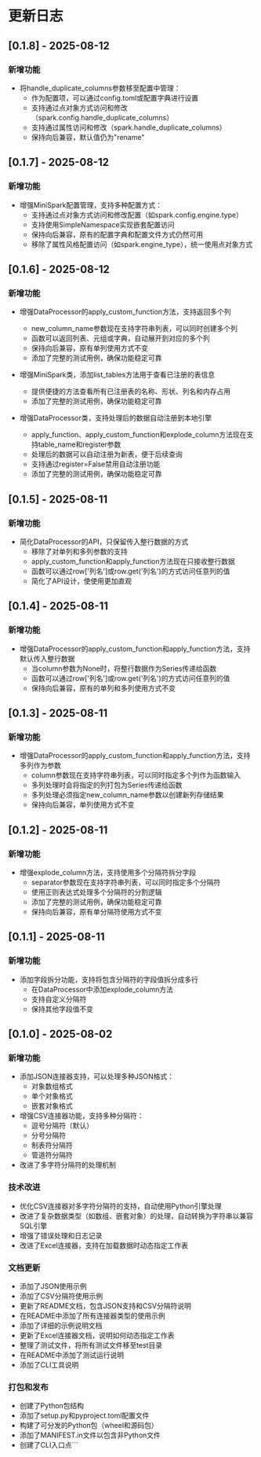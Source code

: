 # 更新日志

## [0.1.8] - 2025-08-12

### 新增功能

- 将handle_duplicate_columns参数移至配置中管理：
  - 作为配置项，可以通过config.toml或配置字典进行设置
  - 支持通过点对象方式访问和修改（spark.config.handle_duplicate_columns）
  - 支持通过属性访问和修改（spark.handle_duplicate_columns）
  - 保持向后兼容，默认值仍为"rename"

## [0.1.7] - 2025-08-12

### 新增功能

- 增强MiniSpark配置管理，支持多种配置方式：
  - 支持通过点对象方式访问和修改配置（如spark.config.engine.type）
  - 支持使用SimpleNamespace实现嵌套配置访问
  - 保持向后兼容，原有的配置字典和配置文件方式仍然可用
  - 移除了属性风格配置访问（如spark.engine_type），统一使用点对象方式

## [0.1.6] - 2025-08-12

### 新增功能

- 增强DataProcessor的apply_custom_function方法，支持返回多个列
  - new_column_name参数现在支持字符串列表，可以同时创建多个列
  - 函数可以返回列表、元组或字典，自动展开到对应的多个列
  - 保持向后兼容，原有单列使用方式不变
  - 添加了完整的测试用例，确保功能稳定可靠

- 增强MiniSpark类，添加list_tables方法用于查看已注册的表信息
  - 提供便捷的方法查看所有已注册表的名称、形状、列名和内存占用
  - 添加了完整的测试用例，确保功能稳定可靠

- 增强DataProcessor类，支持处理后的数据自动注册到本地引擎
  - apply_function、apply_custom_function和explode_column方法现在支持table_name和register参数
  - 处理后的数据可以自动注册为新表，便于后续查询
  - 支持通过register=False禁用自动注册功能
  - 添加了完整的测试用例，确保功能稳定可靠

## [0.1.5] - 2025-08-11

### 新增功能

- 简化DataProcessor的API，只保留传入整行数据的方式
  - 移除了对单列和多列参数的支持
  - apply_custom_function和apply_function方法现在只接收整行数据
  - 函数可以通过row['列名']或row.get('列名')的方式访问任意列的值
  - 简化了API设计，使使用更加直观

## [0.1.4] - 2025-08-11

### 新增功能

- 增强DataProcessor的apply_custom_function和apply_function方法，支持默认传入整行数据
  - 当column参数为None时，将整行数据作为Series传递给函数
  - 函数可以通过row['列名']或row.get('列名')的方式访问任意列的值
  - 保持向后兼容，原有的单列和多列使用方式不变

## [0.1.3] - 2025-08-11

### 新增功能

- 增强DataProcessor的apply_custom_function和apply_function方法，支持多列作为参数
  - column参数现在支持字符串列表，可以同时指定多个列作为函数输入
  - 多列处理时会将指定的列打包为Series传递给函数
  - 多列处理必须指定new_column_name参数以创建新列存储结果
  - 保持向后兼容，单列使用方式不变

## [0.1.2] - 2025-08-11

### 新增功能

- 增强explode_column方法，支持使用多个分隔符拆分字段
  - separator参数现在支持字符串列表，可以同时指定多个分隔符
  - 使用正则表达式处理多个分隔符的分割逻辑
  - 添加了完整的测试用例，确保功能稳定可靠
  - 保持向后兼容，原有单分隔符使用方式不变

## [0.1.1] - 2025-08-11

### 新增功能

- 添加字段拆分功能，支持将包含分隔符的字段值拆分成多行
  - 在DataProcessor中添加explode_column方法
  - 支持自定义分隔符
  - 保持其他字段值不变

## [0.1.0] - 2025-08-02

### 新增功能

- 添加JSON连接器支持，可以处理多种JSON格式：
  - 对象数组格式
  - 单个对象格式
  - 嵌套对象格式
- 增强CSV连接器功能，支持多种分隔符：
  - 逗号分隔符（默认）
  - 分号分隔符
  - 制表符分隔符
  - 管道符分隔符
- 改进了多字符分隔符的处理机制

### 技术改进

- 优化CSV连接器对多字符分隔符的支持，自动使用Python引擎处理
- 改进了复杂数据类型（如数组、嵌套对象）的处理，自动转换为字符串以兼容SQL引擎
- 增强了错误处理和日志记录
- 改进了Excel连接器，支持在加载数据时动态指定工作表

### 文档更新

- 添加了JSON使用示例
- 添加了CSV分隔符使用示例
- 更新了README文档，包含JSON支持和CSV分隔符说明
- 在README中添加了所有连接器类型的使用示例
- 添加了详细的示例说明文档
- 更新了Excel连接器文档，说明如何动态指定工作表
- 整理了测试文件，将所有测试文件移至test目录
- 在README中添加了测试运行说明
- 添加了CLI工具说明

### 打包和发布

- 创建了Python包结构
- 添加了setup.py和pyproject.toml配置文件
- 构建了可分发的Python包（wheel和源码包）
- 添加了MANIFEST.in文件以包含非Python文件
- 创建了CLI入口点```